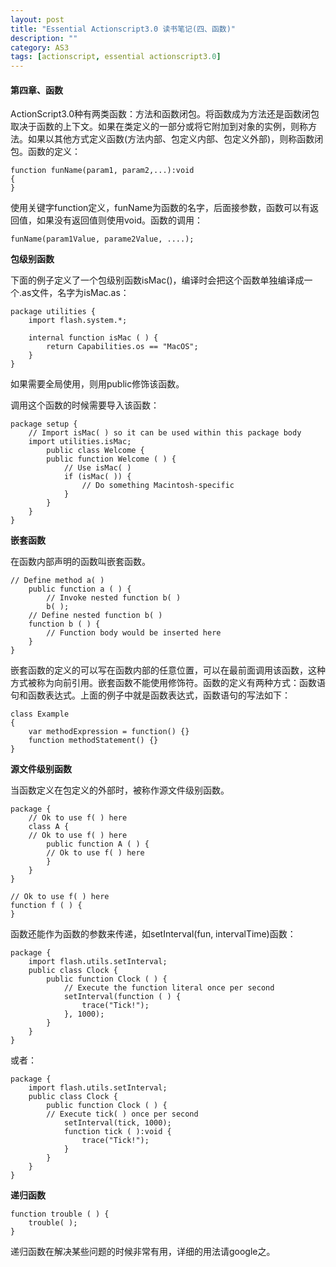 ```yaml
---
layout: post
title: "Essential Actionscript3.0 读书笔记(四、函数)"
description: ""
category: AS3
tags: [actionscript, essential actionscript3.0]
---
```


#### 第四章、函数

ActionScript3.0种有两类函数：方法和函数闭包。将函数成为方法还是函数闭包取决于函数的上下文。如果在类定义的一部分或将它附加到对象的实例，则称方法。如果以其他方式定义函数(方法内部、包定义内部、包定义外部)，则称函数闭包。函数的定义：

	function funName(param1, param2,...):void
	{
	}

使用关键字function定义，funName为函数的名字，后面接参数，函数可以有返回值，如果没有返回值则使用void。函数的调用：

	funName(param1Value, parame2Value, ....);

**包级别函数**

下面的例子定义了一个包级别函数isMac()，编译时会把这个函数单独编译成一个.as文件，名字为isMac.as：

	package utilities {
		import flash.system.*;
		
		internal function isMac ( ) {
			return Capabilities.os == "MacOS";
		}
	}

如果需要全局使用，则用public修饰该函数。

调用这个函数的时候需要导入该函数：

	package setup {
		// Import isMac( ) so it can be used within this package body
		import utilities.isMac;
			public class Welcome {
			public function Welcome ( ) {
				// Use isMac( )
				if (isMac( )) {
					// Do something Macintosh-specific
				}
			}
		}
	}

**嵌套函数**

在函数内部声明的函数叫嵌套函数。

	// Define method a( )
		public function a ( ) {
			// Invoke nested function b( )
			b( );
		// Define nested function b( )
		function b ( ) {
			// Function body would be inserted here
		}
	}
	
嵌套函数的定义的可以写在函数内部的任意位置，可以在最前面调用该函数，这种方式被称为向前引用。嵌套函数不能使用修饰符。函数的定义有两种方式：函数语句和函数表达式。上面的例子中就是函数表达式，函数语句的写法如下：

	class Example
	{
		var methodExpression = function() {}
		function methodStatement() {}
	}

**源文件级别函数**

当函数定义在包定义的外部时，被称作源文件级别函数。

	package {
		// Ok to use f( ) here
		class A {
		// Ok to use f( ) here
			public function A ( ) {
			// Ok to use f( ) here
			}
		}
	}
	
	// Ok to use f( ) here
	function f ( ) {
	}
	
函数还能作为函数的参数来传递，如setInterval(fun, intervalTime)函数：

	package {
		import flash.utils.setInterval;
		public class Clock {
			public function Clock ( ) {
				// Execute the function literal once per second
				setInterval(function ( ) {
					trace("Tick!");
				}, 1000);
			}
		}
	}
	
或者：

	package {
		import flash.utils.setInterval;
		public class Clock {
			public function Clock ( ) {
			// Execute tick( ) once per second
				setInterval(tick, 1000);
				function tick ( ):void {
					trace("Tick!");
				}
			}
		}
	}

**递归函数**

	function trouble ( ) {
		trouble( );
	}	
	
递归函数在解决某些问题的时候非常有用，详细的用法请google之。